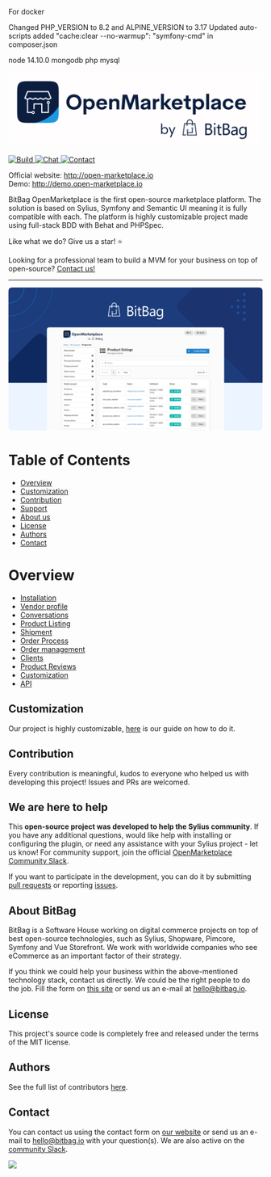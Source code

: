 For docker

Changed PHP_VERSION to 8.2 and ALPINE_VERSION to 3.17
Updated auto-scripts added "cache:clear --no-warmup": "symfony-cmd" in composer.json

node 14.10.0
mongodb
php
mysql

<p align="center">
    <a href="https://bitbag.io/" target="_blank">
        <img src="doc/images/open-marketplace-logo.png" />
    </a>
</p>

<p>
    <a href="https://github.com/BitBagCommerce/OpenMarketplace/actions">
        <img src="https://img.shields.io/github/actions/workflow/status/BitBagCommerce/OpenMarketplace/build.yml?branch=master" alt="Build">
    </a>
    <a href="https://join.slack.com/t/openmarketplacegroup/shared_invite/zt-1ks2kfsqe-w_J2uqgTMNEAYQS0xa8Q8Q">
        <img src="https://img.shields.io/badge/chat-on%20slack-e51670.svg" alt="Chat">
    </a>
    <a href="https://bitbag.io/contact-us">
        <img src="https://img.shields.io/badge/support-contact%20author-blue" alt="Contact">
    </a>
</p>

Official website: http://open-marketplace.io </br>
Demo: http://demo.open-marketplace.io

BitBag OpenMarketplace is the first open-source marketplace platform. The solution is based on Sylius, Symfony and Semantic UI meaning it is fully compatible with each. The platform is highly customizable project made using full-stack BDD with Behat and PHPSpec.

Like what we do? Give us a star! ⭐

Looking for a professional team to build a MVM for your business on top of open-source? [Contact us!](https://bitbag.io/contact-us)

---
<p align="center">
    <a href="https://bitbag.io/" target="_blank">
        <img src="doc/images/overview.png" />
    </a>
</p>

# Table of Contents

* [Overview](#overview)
* [Customization](#customization)
* [Contribution](#contribution)
* [Support](#we-are-here-to-help)
* [About us](#about-bitbag)
* [License](#license)
* [Authors](#Authors)
* [Contact](#contact)

# Overview

- [Installation](./doc/installation.md)
- [Vendor profile](./doc/vendor-profile.md)
- [Conversations](./doc/conversations.md)
- [Product Listing](./doc/product_listings.md)
- [Shipment](./doc/manage_shipping_methods.md)
- [Order Process](./doc/order_process.md)
- [Order management](./doc/manage_orders.md)
- [Clients](./doc/manage_clients.md)
- [Product Reviews](./doc/manage_product_reviews.md)
- [Customization](./doc/how_to_customize.md)
- [API](./doc/api.md)

## Customization

Our project is highly customizable, [here](./doc/how_to_customize.md) is our guide on how to do it.

## Contribution

Every contribution is meaningful, kudos to everyone who helped us with developing this project! Issues and PRs are welcomed.

## We are here to help

This **open-source project was developed to help the Sylius community**. If you have any additional questions, would like help with installing or configuring the plugin, or need any assistance with your Sylius project - let us know! For community support, join the official [OpenMarketplace Community Slack](https://join.slack.com/t/openmarketplacegroup/shared_invite/zt-1vejiwrbn-XZkLwRH5L0s4L9~qfkcP~g).

If you want to participate in the development, you can do it by submitting [pull requests](https://github.com/BitBagCommerce/OpenMarketplace/pulls) or reporting [issues](https://github.com/BitBagCommerce/OpenMarketplace/issues).

## About BitBag

BitBag is a Software House working on digital commerce projects on top of best open-source technologies, such as Sylius, Shopware, Pimcore, Symfony and Vue Storefront. We work with worldwide companies who see eCommerce as an important factor of their strategy.

If you think we could help your business within the above-mentioned technology stack, contact us directly. We could be the right people to do the job. Fill the form on [this site](https://bitbag.io/contact-us/) or send us an e-mail at hello@bitbag.io.

## License

This project's source code is completely free and released under the terms of the MIT license.

## Authors

See the full list of contributors [here](https://github.com/BitBagCommerce/OpenMarketplace/contributors).

## Contact

You can contact us using the contact form on [our website](https://bitbag.io/contact-us/) or send us an e-mail to hello@bitbag.io with your question(s). We are also active on the [community Slack](https://join.slack.com/t/openmarketplacegroup/shared_invite/zt-1ij1t41wx-HfAR6~URm3OAcqm0jc423Q).

[![](https://bitbag.io/wp-content/uploads/2021/08/badges-bitbag.png)](https://bitbag.io/contact-us/)
